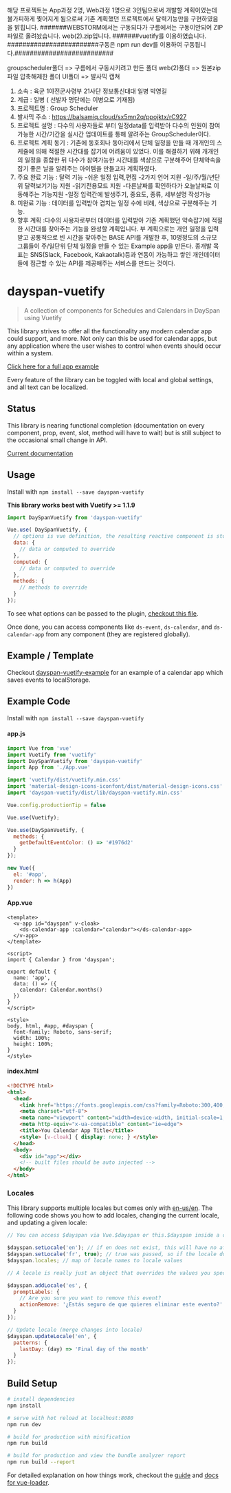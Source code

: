 해당 프로젝트는 App과정 2명, Web과정 1명으로 3인팀으로써 개발할 계획이였는데 불가피하게 찢어지게 됨으로써 기존 계획했던 프로젝트에서 달력기능만을 구현하였음을 밝힙니다.
#######WEBSTORM에서는 구동되다가 구름에서는 구동이안되어 ZIP파일로 올려놨습니다. web(2).zip입니다.
#######vuetify를 이용하였습니다.
########################구동은 npm run dev를 이용하여 구동됩니다.##########################

groupscheduler폴더 	=> 구름에서 구동시키려고 만든 폴더
web(2)폴더 			=> 원본zip파일 압축해제한 폴더
UI폴더				=> 발사믹 캡쳐

1. 소속 : 육군 1야전군사령부 21사단 정보통신대대 일병 박영길
2. 계급 : 일병 ( 선발자 명단에는 이병으로 기재됨)
3. 프로젝트명 : Group Scheduler
4. 발사믹 주소 : https://balsamiq.cloud/sx5mn2q/ppojktx/rC927
5. 프로젝트 설명 : 다수의 사용자들로 부터 일정data를 입력받아 다수의 인원이 참여가능한 시간/기간을 실시간 업데이트를 통해 알려주는 GroupScheduler이다.
6. 프로젝트 계획 동기 : 기존에 동호회나 동아리에서 단체 일정을 만들 때 개개인의 스케쥴에 의해 적절한 시간대를 잡기에 어려움이 있었다. 이를 해결하기 위해 개개인의 일정을 종합한 뒤 다수가 참여가능한 시간대를 색상으로 구분해주어 단체약속을 잡기 좋은 날을  						알려주는 아이템을 만들고자 계획하였다.
6. 주요 완료 기능 : 달력 기능
					-쉬운 일정 입력,편집 
					-2가지 언어 지원
					-일/주/월/년단위 달력보기기능 지원
					-읽기전용모드 지원
					-다른날짜를 확인하다가 오늘날짜로 이동해주는 기능지원
					-일정 입력간에 발생주기, 중요도, 종류, 세부설명 작성가능
7. 미완료 기능 : 데이터를 입력받아 겹치는 일정 수에 비례, 색상으로 구분해주는 기능.
8. 향후 계획 :다수의 사용자로부터 데이터를 입력받아 기존 계획했던 약속잡기에 적절한 시간대를 찾아주는 기능을 완성할 계획입니다.
			 부 계획으로는 개인 일정을 입력받고 공통적으로 빈 시간을 찾아주는 BASE API를 개발한 후, 10명정도의 소규모 그룹들이 주/일단위 단체 일정을 만들 수 있는 Example app을 만든다.
			 종개발 목표는 SNS(Slack, Facebook, Kakaotalk)등과 연동이 가능하고 쌓인 개인데이터들에 접근할 수 있는 API를 제공해주는 서비스를 만드는 것이다.

# dayspan-vuetify

> A collection of components for Schedules and Calendars in DaySpan using Vuetify

This library strives to offer all the functionality any modern calendar app could support, and more. Not only can this be used for calendar apps, but any application where the user wishes to control when events should occur within a system.

[Click here for a full app example](https://clickermonkey.github.io/dayspan-vuetify/example/)

Every feature of the library can be toggled with local and global settings, and all text can be localized.

## Status

This library is nearing functional completion (documentation on every component, prop, event, slot, method will have to wait) but is still subject to the occasional small change in API.

[Current documentation](docs/README.md)

## Usage

Install with `npm install --save dayspan-vuetify`

**This library works best with Vuetify >= 1.1.9**

```javascript
import DaySpanVuetify from 'dayspan-vuetify'

Vue.use( DaySpanVuetify, {
  // options is vue definition, the resulting reactive component is stored in components as this.$dayspan or Vue.$dayspan
  data: {
    // data or computed to override
  },
  computed: {
    // data or computed to override
  },
  methods: {
    // methods to override
  }
});
```

To see what options can be passed to the plugin, [checkout this file](src/component.js).

Once done, you can access components like `ds-event`, `ds-calendar`, and `ds-calendar-app` from any component (they are registered globally).

## Example / Template

Checkout [dayspan-vuetify-example](https://github.com/ClickerMonkey/dayspan-vuetify-example) for an example of a calendar app which saves events to localStorage.

## Example Code

Install with `npm install --save dayspan-vuetify`

#### app.js
```javascript
import Vue from 'vue'
import Vuetify from 'vuetify'
import DaySpanVuetify from 'dayspan-vuetify'
import App from './App.vue'

import 'vuetify/dist/vuetify.min.css'
import 'material-design-icons-iconfont/dist/material-design-icons.css'
import 'dayspan-vuetify/dist/lib/dayspan-vuetify.min.css'

Vue.config.productionTip = false

Vue.use(Vuetify);

Vue.use(DaySpanVuetify, {
  methods: {
    getDefaultEventColor: () => '#1976d2'
  }
});

new Vue({
  el: '#app',
  render: h => h(App)
})
```

#### App.vue
```vue
<template>
  <v-app id="dayspan" v-cloak>
    <ds-calendar-app :calendar="calendar"></ds-calendar-app>
  </v-app>
</template>

<script>
import { Calendar } from 'dayspan';

export default {
  name: 'app',
  data: () => ({
    calendar: Calendar.months()
  })
}
</script>

<style>
body, html, #app, #dayspan {
  font-family: Roboto, sans-serif;
  width: 100%;
  height: 100%;
}
</style>
```

#### index.html
```html
<!DOCTYPE html>
<html>
  <head>
    <link href='https://fonts.googleapis.com/css?family=Roboto:300,400,500,700|Material+Icons' rel="stylesheet">
    <meta charset="utf-8">
    <meta name="viewport" content="width=device-width, initial-scale=1, maximum-scale=1, user-scalable=no, minimal-ui">
    <meta http-equiv="x-ua-compatible" content="ie=edge">
    <title>You Calendar App Title</title>
    <style> [v-cloak] { display: none; } </style>
  </head>
  <body>
    <div id="app"></div>
    <!-- built files should be auto injected -->
  </body>
</html>
```

### Locales

This library supports multiple locales but comes only with [en-us/en](https://github.com/ClickerMonkey/dayspan-vuetify/blob/master/src/locales/en.js). The following code shows you how to add locales, changing the current locale, and updating a given locale:

```javascript
// You can access $dayspan via Vue.$dayspan or this.$dayspan inside a component.

$dayspan.setLocale('en'); // if en does not exist, this will have no affect
$dayspan.setLocale('fr', true); // true was passed, so if the locale does not exist an error is thrown
$dayspan.locales; // map of locale names to locale values

// A locale is really just an object that overrides the values you specify found in $dayspan. A locale does not need to specify all possible values, just ones that should be overriden when setLocale is called.

$dayspan.addLocale('es', {
  promptLabels: {
    // Are you sure you want to remove this event?
    actionRemove: '¿Estás seguro de que quieres eliminar este evento?'
  }
});

// Update locale (merge changes into locale)
$dayspan.updateLocale('en', {
  patterns: {
    lastDay: (day) => 'Final day of the month'
  }
});
```

## Build Setup

``` bash
# install dependencies
npm install

# serve with hot reload at localhost:8080
npm run dev

# build for production with minification
npm run build

# build for production and view the bundle analyzer report
npm run build --report
```

For detailed explanation on how things work, checkout the [guide](http://vuejs-templates.github.io/webpack/) and [docs for vue-loader](http://vuejs.github.io/vue-loader).
